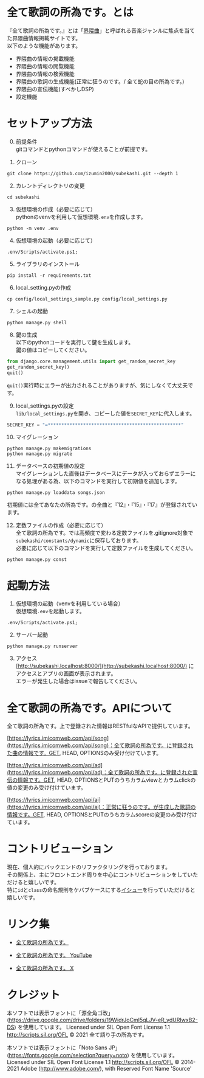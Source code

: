 # 全て歌詞の所為です。とは  
『全て歌詞の所為です。』とは「[界隈曲](https://dic.nicovideo.jp/a/%E7%95%8C%E9%9A%88%E6%9B%B2)」と呼ばれる音楽ジャンルに焦点を当てた界隈曲情報掲載サイトです。  
以下のような機能があります。
- 界隈曲の情報の掲載機能
- 界隈曲の情報の閲覧機能
- 界隈曲の情報の検索機能
- 界隈曲の歌詞の生成機能(正常に狂うのです。/ 全て蛇の目の所為です。)
- 界隈曲の宣伝機能(すべかしDSP)
- 設定機能

# セットアップ方法
0. 前提条件  
gitコマンドとpythonコマンドが使えることが前提です。  
  
1. クローン  
```
git clone https://github.com/izumin2000/subekashi.git --depth 1
```
  
2. カレントディレクトリの変更  
```
cd subekashi
```
  
3. 仮想環境の作成（必要に応じて）  
pythonのvenvを利用して仮想環境`.env`を作成します。  
```
python -m venv .env
```
  
4. 仮想環境の起動（必要に応じて）  
```
.env/Scripts/activate.ps1;
```
  
5. ライブラリのインストール  
```
pip install -r requirements.txt
```
  
6. local_setting.pyの作成  
```
cp config/local_settings_sample.py config/local_settings.py
```
  
7. シェルの起動  
```
python manage.py shell
```
  
8. 鍵の生成  
以下のpythonコードを実行して鍵を生成します。  
鍵の値はコピーしてください。  
```py
from django.core.management.utils import get_random_secret_key
get_random_secret_key()
quit()
```
`quit()`実行時にエラーが出力されることがありますが、気にしなくて大丈夫です。  
  
9. local_settings.pyの設定  
`lib/local_settings.py`を開き、コピーした値を`SECRET_KEY`に代入します。    
```py
SECRET_KEY = "=*************************************************"
```
  
10. マイグレーション  
```
python manage.py makemigrations
python manage.py migrate
```

11. データベースの初期値の設定  
マイグレーションした直後はデータベースにデータが入っておらずエラーになる処理がある為、以下のコマンドを実行して初期値を追加します。  
```
python manage.py loaddata songs.json
```
初期値には全てあなたの所為です。の全曲と『12』・『15』・『17』が登録されています。  
  
12. 定数ファイルの作成（必要に応じて）  
全て歌詞の所為です。では高頻度で変わる定数ファイルを.gitignore対象で`subekashi/constants/dynamic`に保存しております。  
必要に応じて以下のコマンドを実行して定数ファイルを生成してください。  
```
python manage.py const
```
  
# 起動方法  
1. 仮想環境の起動（venvを利用している場合）  
仮想環境`.env`を起動します。  
```
.env/Scripts/activate.ps1;
```
  
2. サーバー起動  
```
python manage.py runserver
```
  
3. アクセス  
[http://subekashi.localhost:8000/](http://subekashi.localhost:8000/) にアクセスとアプリの画面が表示されます。  
エラーが発生した場合はissueで報告してください。  
  
# 全て歌詞の所為です。APIについて  
全て歌詞の所為です。上で登録された情報はRESTfulなAPIで提供しています。  

[https://lyrics.imicomweb.com/api/song](https://lyrics.imicomweb.com/api/song)：全て歌詞の所為です。に登録された曲の情報です。GET, HEAD, OPTIONSのみ受け付けています。

[https://lyrics.imicomweb.com/api/ad](https://lyrics.imicomweb.com/api/ad)：全て歌詞の所為です。に登録された宣伝の情報です。GET, HEAD, OPTIONSとPUTのうちカラムviewとカラムclickの値の変更のみ受け付けています。

[https://lyrics.imicomweb.com/api/ai](https://lyrics.imicomweb.com/api/ai)：正常に狂うのです。が生成した歌詞の情報です。GET, HEAD, OPTIONSとPUTのうちカラムscoreの変更のみ受け付けています。


# コントリビューション
現在、個人的にバックエンドのリファクタリングを行っております。  
その関係上、主にフロントエンド周りを中心にコントリビューションをしていただけると嬉しいです。  
特に`id`と`class`の命名規則をケバブケースにする[イシュー](https://github.com/izumin2000/subekashi/issues/316)を行っていただけると嬉しいです。

# リンク集
- [全て歌詞の所為です。](https://lyrics.imicomweb.com/)

- [全て歌詞の所為です。 YouTube](https://www.youtube.com/@subekashi)

- [全て歌詞の所為です。 X](https://twitter.com/subekashi)


# クレジット
本ソフトでは表示フォントに「源全角ゴ改」(https://drive.google.com/drive/folders/19WidrJoCmI5qLJV-eR_ydURIwxB2-DS) を使用しています。
Licensed under SIL Open Font License 1.1 http://scripts.sil.org/OFL
© 2021 全て語り手の所為です。

本ソフトでは表示フォントに「Noto Sans JP」(https://fonts.google.com/selection?query=noto) を使用しています。
Licensed under SIL Open Font License 1.1 http://scripts.sil.org/OFL
© 2014-2021 Adobe (http://www.adobe.com/), with Reserved Font Name 'Source'